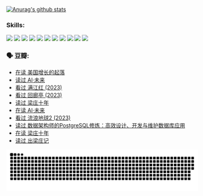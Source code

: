 
[![Anurag's github stats](https://github-readme-stats.vercel.app/api?username=w940853815)](https://github.com/anuraghazra/github-readme-stats)

### Skills:

<code><img height="32" src="https://cdn.jsdelivr.net/npm/simple-icons@v5/icons/python.svg"></code>
<code><img height="32" src="https://cdn.jsdelivr.net/npm/simple-icons@v5/icons/javascript.svg"></code>
<code><img height="32" src="https://cdn.jsdelivr.net/npm/simple-icons@v5/icons/django.svg"></code>
<code><img height="32" src="https://cdn.jsdelivr.net/npm/simple-icons@v5/icons/flask.svg"></code>
<code><img height="32" src="https://cdn.jsdelivr.net/npm/simple-icons@v5/icons/vuetify.svg"></code>
<code><img height="32" src="https://cdn.jsdelivr.net/npm/simple-icons@v5/icons/git.svg"></code>
<code><img height="32" src="https://cdn.jsdelivr.net/npm/simple-icons@v5/icons/docker.svg"></code>
<code><img height="32" src="https://cdn.jsdelivr.net/npm/simple-icons@v5/icons/postgresql.svg"></code>
<code><img height="32" src="https://cdn.jsdelivr.net/npm/simple-icons@v5/icons/elasticsearch.svg"></code>
<code><img height="32" src="https://cdn.jsdelivr.net/npm/simple-icons@v5/icons/macos.svg"></code>
<code><img height="32" src="https://cdn.jsdelivr.net/npm/simple-icons@v5/icons/linux.svg"></code>

### 🗣 豆瓣:

<!-- DOUBAN-ACTIVITIES:START -->
- [在读 美国增长的起落](https://www.douban.com/people/136069238/status/4220055912/?_i=83224141)
- [读过 AI·未来](https://www.douban.com/people/136069238/status/4220054171/?_i=83224141)
- [看过 满江红‎ (2023)](https://www.douban.com/people/136069238/status/4219146433/?_i=83224141)
- [看过 回廊亭‎ (2023)](https://www.douban.com/people/136069238/status/4215992758/?_i=83224141)
- [读过 梁庄十年](https://www.douban.com/people/136069238/status/4206664969/?_i=83224141)
- [在读 AI·未来](https://www.douban.com/people/136069238/status/4206653520/?_i=83224141)
- [看过 流浪地球2‎ (2023)](https://www.douban.com/people/136069238/status/4199558549/?_i=83224141)
- [读过 数据架构师的PostgreSQL修炼：高效设计、开发与维护数据库应用](https://www.douban.com/people/136069238/status/4199451104/?_i=83224141)
- [在读 梁庄十年](https://www.douban.com/people/136069238/status/4198822794/?_i=83224141)
- [读过 出梁庄记](https://www.douban.com/people/136069238/status/4198821001/?_i=83224141)
<!-- DOUBAN-ACTIVITIES:END -->


![Snake animation](https://raw.githubusercontent.com/w940853815/w940853815/output/github-contribution-grid-snake.svg)

<!--
**w940853815/w940853815** is a ✨ _special_ ✨ repository because its `README.md` (this file) appears on your GitHub profile.

Here are some ideas to get you started:

- 🔭 I’m currently working on ...
- 🌱 I’m currently learning ...
- 👯 I’m looking to collaborate on ...
- 🤔 I’m looking for help with ...
- 💬 Ask me about ...
- 📫 How to reach me: ...
- 😄 Pronouns: ...
- ⚡ Fun fact: ...
-->
